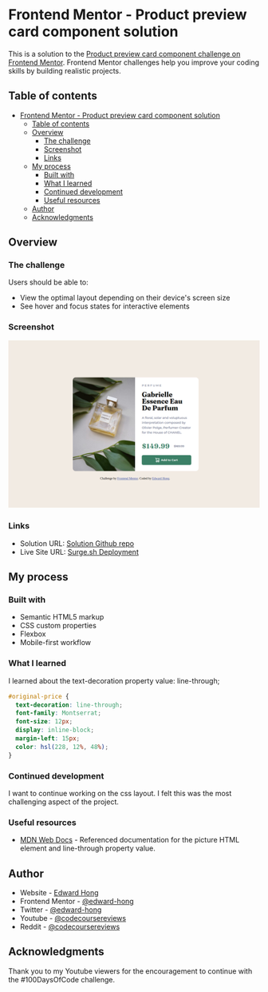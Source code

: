 # Frontend Mentor - Product preview card component solution

This is a solution to the [Product preview card component challenge on Frontend Mentor](https://www.frontendmentor.io/challenges/product-preview-card-component-GO7UmttRfa). Frontend Mentor challenges help you improve your coding skills by building realistic projects.

## Table of contents

- [Frontend Mentor - Product preview card component solution](#frontend-mentor---product-preview-card-component-solution)
  - [Table of contents](#table-of-contents)
  - [Overview](#overview)
    - [The challenge](#the-challenge)
    - [Screenshot](#screenshot)
    - [Links](#links)
  - [My process](#my-process)
    - [Built with](#built-with)
    - [What I learned](#what-i-learned)
    - [Continued development](#continued-development)
    - [Useful resources](#useful-resources)
  - [Author](#author)
  - [Acknowledgments](#acknowledgments)

## Overview

### The challenge

Users should be able to:

- View the optimal layout depending on their device's screen size
- See hover and focus states for interactive elements

### Screenshot

![Product preview card component screenshot](./screenshot.png)

### Links

- Solution URL: [Solution Github repo](https://github.com/Code-Course-Reviews/100-days-of-code/tree/main/product-preview-card-component)
- Live Site URL: [Surge.sh Deployment](https://product-preview-card-component.surge.sh/)

## My process

### Built with

- Semantic HTML5 markup
- CSS custom properties
- Flexbox
- Mobile-first workflow

### What I learned

I learned about the text-decoration property value: line-through;

```css
#original-price {
  text-decoration: line-through;
  font-family: Montserrat;
  font-size: 12px;
  display: inline-block;
  margin-left: 15px;
  color: hsl(228, 12%, 48%);
}
```

### Continued development

I want to continue working on the css layout. I felt this was the most challenging aspect of the project.

### Useful resources

- [MDN Web Docs](https://developer.mozilla.org/) - Referenced documentation for the picture HTML element and line-through property value.

## Author

- Website - [Edward Hong](https://edwardhong.tech)
- Frontend Mentor - [@edward-hong](https://www.frontendmentor.io/profile/edward-hong)
- Twitter - [@edward-hong](https://twitter.com/codecourserevs)
- Youtube - [@codecoursereviews](https://www.youtube.com/channel/UCMZA3I7RsWzerxqeTQf_VHQ)
- Reddit - [@codecoursereviews](https://www.reddit.com/user/codecoursereviews)

## Acknowledgments

Thank you to my Youtube viewers for the encouragement to continue with the #100DaysOfCode challenge.
